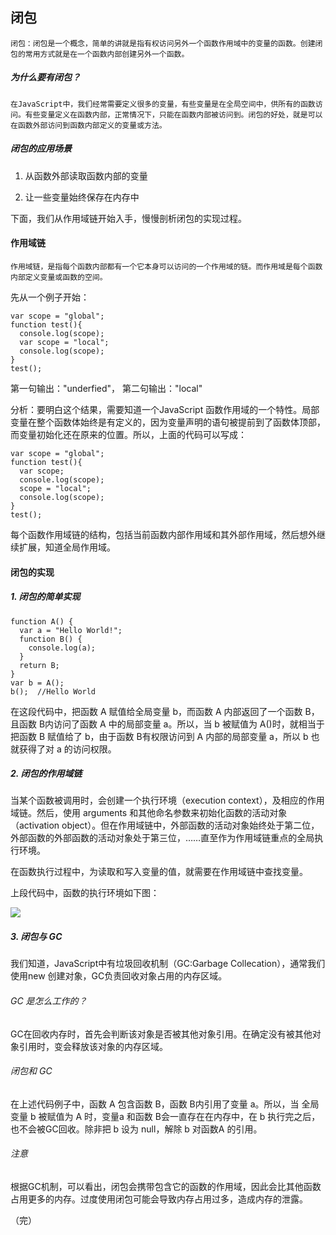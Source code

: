 
## 闭包

    闭包：闭包是一个概念，简单的讲就是指有权访问另外一个函数作用域中的变量的函数。创建闭包的常用方式就是在一个函数内部创建另外一个函数。

##### 为什么要有闭包？

    在JavaScript中，我们经常需要定义很多的变量，有些变量是在全局空间中，供所有的函数访问。有些变量定义在函数内部，正常情况下，只能在函数内部被访问到。闭包的好处，就是可以在函数外部访问到函数内部定义的变量或方法。

##### 闭包的应用场景

1. 从函数外部读取函数内部的变量

2. 让一些变量始终保存在内存中

下面，我们从作用域链开始入手，慢慢剖析闭包的实现过程。

#### 作用域链

    作用域链，是指每个函数内部都有一个它本身可以访问的一个作用域的链。而作用域是每个函数内部定义变量或函数的空间。

先从一个例子开始：

    var scope = "global";
    function test(){
      console.log(scope);
      var scope = "local";
      console.log(scope);
    }
    test();

第一句输出："underfied"，
第二句输出："local"

分析：要明白这个结果，需要知道一个JavaScript 函数作用域的一个特性。局部变量在整个函数体始终是有定义的，因为变量声明的语句被提前到了函数体顶部，而变量初始化还在原来的位置。所以，上面的代码可以写成：

    var scope = "global";
    function test(){
      var scope;
      console.log(scope);
      scope = "local";
      console.log(scope);
    }
    test();


每个函数作用域链的结构，包括当前函数内部作用域和其外部作用域，然后想外继续扩展，知道全局作用域。

#### 闭包的实现

##### 1. 闭包的简单实现

    function A() {
      var a = "Hello World!";
      function B() {
        console.log(a);
      }
      return B;
    }
    var b = A();
    b();  //Hello World

在这段代码中，把函数 A 赋值给全局变量 b，而函数 A 内部返回了一个函数 B，且函数 B内访问了函数 A 中的局部变量 a。所以，当 b 被赋值为 A()时，就相当于把函数 B 赋值给了 b，由于函数 B有权限访问到 A 内部的局部变量 a，所以 b 也就获得了对 a 的访问权限。

##### 2. 闭包的作用域链

  当某个函数被调用时，会创建一个执行环境（execution context），及相应的作用域链。然后，使用 arguments 和其他命名参数来初始化函数的活动对象（activation object）。但在作用域链中，外部函数的活动对象始终处于第二位，外部函数的外部函数的活动对象处于第三位，……直至作为作用域链重点的全局执行环境。

  在函数执行过程中，为读取和写入变量的值，就需要在作用域链中查找变量。

  上段代码中，函数的执行环境如下图：

  ![](https://github.com/zuaKevin/FrontEndTechSharingPlan/blob/master/images/%E9%97%AD%E5%8C%85%E4%BD%9C%E7%94%A8%E5%9F%9F%E9%93%BE.png)

##### 3. 闭包与 GC

  我们知道，JavaScript中有垃圾回收机制（GC:Garbage Collecation），通常我们使用new 创建对象，GC负责回收对象占用的内存区域。

###### GC 是怎么工作的？

  GC在回收内存时，首先会判断该对象是否被其他对象引用。在确定没有被其他对象引用时，变会释放该对象的内存区域。

###### 闭包和 GC

  在上述代码例子中，函数 A 包含函数 B，函数 B内引用了变量 a。所以，当
  全局变量 b 被赋值为 A 时，变量a 和函数 B会一直存在在内存中，在 b 执行完之后，也不会被GC回收。除非把 b 设为 null，解除 b 对函数A 的引用。

###### 注意

根据GC机制，可以看出，闭包会携带包含它的函数的作用域，因此会比其他函数占用更多的内存。过度使用闭包可能会导致内存占用过多，造成内存的泄露。

（完）
